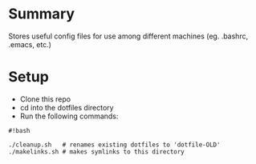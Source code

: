 # Summary

Stores useful config files for use among different machines
(eg. .bashrc, .emacs, etc.)

# Setup
* Clone this repo
* cd into the dotfiles directory
* Run the following commands:

```
#!bash

./cleanup.sh   # renames existing dotfiles to 'dotfile-OLD'
./makelinks.sh # makes symlinks to this directory
```
